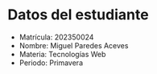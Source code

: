 # Datos del estudiante 
 - Matrícula: 202350024
 - Nombre: Miguel Paredes Aceves
 - Materia: Tecnologías Web 
 - Periodo: Primavera

